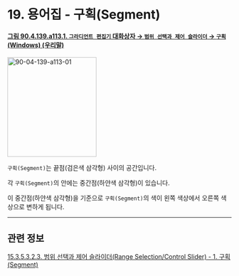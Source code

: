 # 19. 용어집 - 구획(Segment)

<a id="90-04-139-a113-01"></a>

#### [그림 90.4.139.a113.1. `그라디언트 편집기` 대화상자 → `범위 선택과 제어 슬라이더` → `구획` (Windows) (우리말)](./90-04-0139-gradient_editor.md#90-04-139-a113-01)
<img width="200" height="224" alt="90-04-139-a113-01" src="https://github.com/user-attachments/assets/b623d628-83ff-4895-9ea5-380862002b6c" />

`구획(Segment)`는 끝점(검은색 삼각형) 사이의 공간입니다.

각 `구획(Segment)`의 안에는 중간점(하얀색 삼각형)이 있습니다.

이 중간점(하얀색 삼각형)을 기준으로 `구획(Segment)`의 색이 왼쪽 색상에서 오른쪽 색상으로 변하게 됩니다.

***

## 관련 정보

[15.3.5.3.2.3. 범위 선택과 제어 슬라이더(Range Selection/Control Slider) - 1. 구획(Segment)](./15-03-05-03-02-03-range_selection_n_control_slider.md#15-03-05-03-02-03-s1)
